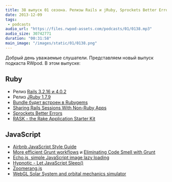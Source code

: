 ```yaml
---
title: 38 выпуск 01 сезона. Релизы Rails и jRuby, Sprockets Better Errors, Airbnb JavaScript Style Guide и прочее
date: 2013-12-09
tags:
 - podcasts
audio_url: "https://files.rwpod-assets.com/podcasts/01/0138.mp3"
audio_size: 30742771
duration: "00:31:58"
main_image: "/images/static/01/0138.png"
---
```


Добрый день уважаемые слушатели. Представляем новый выпуск подкаста RWpod. В этом выпуске:

## Ruby

 - Релиз [Rails 3.2.16 и 4.0.2](http://weblog.rubyonrails.org/2013/12/3/Rails_3_2_16_and_4_0_2_have_been_released/)
 - Релиз [JRuby 1.7.9](http://jruby.org/2013/12/06/jruby-1-7-9.html)
 - [Bundle будет встроен в Rubygems](https://github.com/jruby/jruby/issues/1146#issuecomment-29714318)
 - [Sharing Rails Sessions With Non-Ruby Apps](http://matt.aimonetti.net/posts/2013/11/30/sharing-rails-sessions-with-non-ruby-apps/)
 - [Sprockets Better Errors](https://github.com/schneems/sprockets_better_errors)
 - [RASK - the Rake Application Starter Kit](https://github.com/bokmann/RASK)

## JavaScript

 - [Airbnb JavaScript Style Guide](https://github.com/airbnb/javascript)
 - [More efficient Grunt workflows](http://martineau.tv/blog/2013/12/more-efficient-grunt-workflows/) и [Eliminating Code Smell with Grunt](http://flippinawesome.org/2013/12/02/eliminating-code-smell-with-grunt/)
 - [Echo.js, simple JavaScript image lazy loading](http://toddmotto.com/echo-js-simple-javascript-image-lazy-loading/)
 - [Hypnotic - Let JavaScript Sleep()](http://coolwanglu.github.io/hypnotic/web/demo.html)
 - [Zoomerang.js](http://yyx990803.github.io/zoomerang/)
 - [WebGL Solar System and orbital mechanics simulator](http://mgvez.github.io/jsorrery/)

